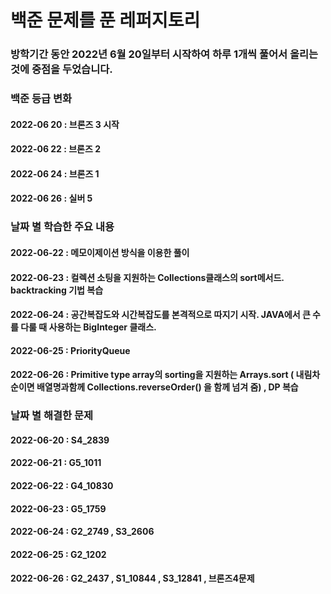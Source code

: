 # 백준 문제를 푼 레퍼지토리
### 방학기간 동안 2022년 6월 20일부터 시작하여 하루 1개씩 풀어서 올리는 것에 중점을 두었습니다. 

### 백준 등급 변화
#### 2022-06 20 : 브론즈 3 시작
#### 2022-06 22 : 브론즈 2
#### 2022-06 24 : 브론즈 1
#### 2022-06 26 : 실버 5

### 날짜 별 학습한 주요 내용
#### 2022-06-22 : 메모이제이션 방식을 이용한 풀이
#### 2022-06-23 : 컬렉션 소팅을 지원하는 Collections클래스의 sort메서드.  backtracking 기법 복습
#### 2022-06-24 : 공간복잡도와 시간복잡도를 본격적으로 따지기 시작.  JAVA에서 큰 수를 다룰 때 사용하는 BigInteger 클래스.
#### 2022-06-25 : PriorityQueue
#### 2022-06-26 : Primitive type array의 sorting을 지원하는 Arrays.sort ( 내림차순이면 배열명과함께 Collections.reverseOrder() 을 함께 넘겨 줌) , DP 복습

### 날짜 별 해결한 문제
#### 2022-06-20 : S4_2839 
#### 2022-06-21 : G5_1011
#### 2022-06-22 : G4_10830
#### 2022-06-23 : G5_1759
#### 2022-06-24 : G2_2749 , S3_2606
#### 2022-06-25 : G2_1202
#### 2022-06-26 : G2_2437 , S1_10844 , S3_12841 , 브론즈4문제

